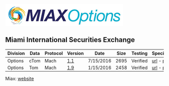 [![Miax](https://github.com/Open-Markets-Initiative/Directory/blob/master/Logos/Miax.png)](https://www.miaxoptions.com/)


## Miami International Securities Exchange

|Division | Data | Protocol | Version | Date | Size | Testing | Specification|
|--- | --- | --- | --- | --- | --- | --- | ---|
|Options | cTom | Mach | [1.1][Miax.Options.cTom.Mach.v1.1 Version] | 7/15/2016 | 2695 | Verified | [url](https://www.miaxoptions.com/interface-specifications "Specification url") - [pdf](https://github.com/Open-Markets-Initiative/Directory/blob/master/Specifications/Miax/Miax.Options.Mach.v1.1.pdf "Specification pdf manual")|
|Options | Tom | Mach | [1.9][Miax.Options.Tom.Mach.v1.9 Version] | 1/15/2016 | 2458 | Verified | [url](https://www.miaxoptions.com/interface-specifications "Specification url") - [pdf](https://github.com/Open-Markets-Initiative/Directory/blob/master/Specifications/Miax/Miax.Options.Mach.v1.1.pdf "Specification pdf manual")|


Miax: [website](https://www.miaxoptions.com/ "Go to Miami International Securities Exchange")


[Miax.Options.cTom.Mach.v1.1 Version]: https://github.com/Open-Markets-Initiative/wireshark-lua/blob/master/Miax/Miax.Options.cTom.Mach.v1.1.Script.Dissector.lua "Miami International Securities Exchange 1.1 Script Dissector"
[Miax.Options.Tom.Mach.v1.9 Version]: https://github.com/Open-Markets-Initiative/wireshark-lua/blob/master/Miax/Miax.Options.Tom.Mach.v1.9.Script.Dissector.lua "Miami International Securities Exchange 1.9 Script Dissector"
